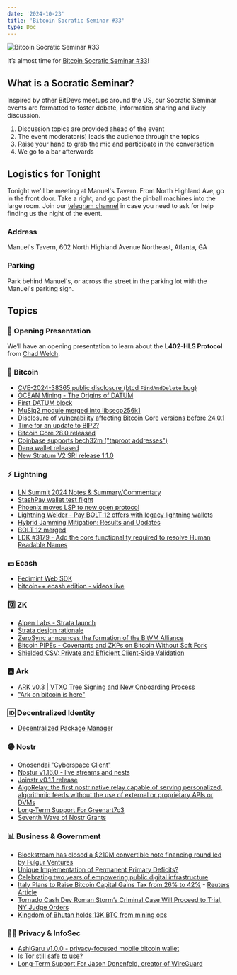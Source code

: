 ```yaml
---
date: '2024-10-23'
title: 'Bitcoin Socratic Seminar #33'
type: Doc
---
```


![Bitcoin Socratic Seminar #33](/bitcoin-socratic-seminar-33.jpg)

It’s almost time for <a href="https://www.meetup.com/atlantabitdevs/events/302065904/">Bitcoin Socratic Seminar #33</a>!

## What is a Socratic Seminar?

Inspired by other BitDevs meetups around the US, our Socratic Seminar events are formatted to foster debate, information sharing and lively discussion.

1. Discussion topics are provided ahead of the event
2. The event moderator(s) leads the audience through the topics
3. Raise your hand to grab the mic and participate in the conversation
4. We go to a bar afterwards

## Logistics for Tonight

Tonight we'll be meeting at Manuel's Tavern. From North Highland Ave, go in the front door. Take a right, and go past the pinball machines into the large room. Join our <a href="https://atlantabitdevs.org/telegram/" target="_blank">telegram channel</a> in case you need to ask for help finding us the night of the event.

### Address

Manuel's Tavern, 602 North Highland Avenue Northeast, Atlanta, GA

### Parking

Park behind Manuel's, or across the street in the parking lot with the Manuel's parking sign.

## Topics

### 🤙 Opening Presentation

We’ll have an opening presentation to learn about the **L402-HLS Protocol** from [Chad Welch](https://x.com/chdwlch).

### 🧡 Bitcoin

- [CVE-2024-38365 public disclosure (btcd `FindAndDelete` bug)](https://delvingbitcoin.org/t/cve-2024-38365-public-disclosure-btcd-findanddelete-bug/1184)
- [OCEAN Mining - The Origins of DATUM](https://ocean.xyz/docs/datum)
- [First DATUM block](https://x.com/leo_haf/status/1840741712206926201?s=19)
- [MuSig2 module merged into libsecp256k1](https://x.com/n1ckler/status/1843311745860849940)
- [Disclosure of vulnerability affecting Bitcoin Core versions before 24.0.1](https://mailing-list.bitcoindevs.xyz/bitcoindev/WhFGS_EOQtdGWTKD1oqSujp1GW-v_ZUJemlNePPGaGBgzpmu6ThpqLwJpUVei85OiMu_xxjEzt_SeOWY7547C72BVISLENOd_qrdCwPajgk=@protonmail.com/)
- [Time for an update to BIP2?](https://mailing-list.bitcoindevs.xyz/bitcoindev/82a37738-a17b-4a8c-9651-9e241118a363@murch.one/)
- [Bitcoin Core 28.0 released](https://github.com/bitcoin/bitcoin/blob/5de225f5c145368f70cb5f870933bcf9df6b92c8/doc/release-notes.md)
- [Coinbase supports bech32m ("taproot addresses")](https://x.com/CoinbaseAssets/status/1843712761391399318)
- [Dana wallet released](https://github.com/cygnet3/danawallet)
- [New Stratum V2 SRI release 1.1.0](https://xcancel.com/StratumV2/status/1846577802197311512)

### ⚡️ Lightning

- [LN Summit 2024 Notes & Summary/Commentary](https://delvingbitcoin.org/t/ln-summit-2024-notes-summary-commentary/1198)
- [StashPay wallet test flight](https://blog.onionmill.com/p/welcome-to-the-stashpay-testflight)
- [Phoenix moves LSP to new open protocol](https://x.com/PhoenixWallet/status/1844377194489053555)
- [Lightning Welder - Pay BOLT 12 offers with legacy lightning wallets](https://github.com/alexlwn123/Lightning-Welder)
- [Hybrid Jamming Mitigation: Results and Updates](https://delvingbitcoin.org/t/hybrid-jamming-mitigation-results-and-updates/1147/1)
- [BOLT 12 merged](https://x.com/niftynei/status/1838568847701360861)
- [LDK #3179 - Add the core functionality required to resolve Human Readable Names](https://github.com/lightningdevkit/rust-lightning/pull/3179)

### 💵 Ecash

- [Fedimint Web SDK](https://web.fedimint.org/)
- [bitcoin++ ecash edition - videos live](https://www.youtube.com/@btcplusplus/streams)

### 0️⃣ ZK

- [Alpen Labs - Strata launch](https://x.com/Strata_BTC/status/1841140951315857437)
- [Strata design rationale](https://docs.stratabtc.org/technical/design-rationale/)
- [ZeroSync announces the formation of the BitVM Alliance](https://x.com/ZeroSync_/status/1848731786748301524)
- [Bitcoin PIPEs - Covenants and ZKPs on Bitcoin Without Soft Fork](https://www.allocin.it/uploads/placeholder-bitcoin.pdf)
- [Shielded CSV: Private and Efficient Client-Side Validation](https://mailing-list.bitcoindevs.xyz/bitcoindev/b0afc5f2-4dcc-469d-b952-03eeac6e7d1b@gmail.com/#r)

### 🅰️ Ark

- [ARK v0.3 | VTXO Tree Signing and New Onboarding Process](https://arkdev.info/blog/ark-release-v0.3/)
- ["Ark on bitcoin is here"](https://blog.second.tech/ark-on-bitcoin-is-here/)

### 🆔 Decentralized Identity

- [Decentralized Package Manager](https://drpm.tools/)

### 🟣 Nostr

- [Onosendai "Cyberspace Client"](https://njump.me/nevent1qqstpd05488mg8cpdgs6w0pezsdmlx6xyx79dr9yaaw2h870qdcwv4sppemhxue69uhkummn9ekx7mp0qgsw3mfhnrr0l6ll5zzsrtpeufckv2lazc8k3ru5c3wkjtv8vlwngksrqsqqqqqpn9j4v5)
- [Nostur v1.16.0 - live streams and nests](https://njump.me/nevent1qqs2lp33runu4lakajj6v05wqflnf543ckufrkv5vat7f4pz8l0ulnqpzdmhxue69uhhwmm59e6hg7r09ehkuef0qgsfhc97plq8j4yzxv33v98yu8hunu5tpkeesqg7lmk0qhl9wrja6vcrqsqqqqqpaddeqa)
- [Joinstr v0.1.1 release](https://njump.me/nevent1qqsqqqz3szluv9pzv29hqhjruxqvjcawrxnj0wfmpr7akhm2y9qtegqpzemhxue69uhhyetvv9ujumn0wd68ytnzv9hxgq3qv6qjdzkwgaydgxjvlnq7vsqxlwf4h0p4j7pt8ktprajd28r82tvskgh05w)
- [AlgoRelay: the first nostr native relay capable of serving personalized, algorithmic feeds without the use of external or proprietary APIs or DVMs](https://njump.me/nevent1qqsz5gdtpk3t07wjtu935u3syzpk6qgvsh6aaw6qghskw9arehj75lgpz9mhxue69uhkummnw3ezuamfdejj7q3qutx00neqgqln72j22kej3ux7803c2k986henvvha4thuwfkper4sxpqqqqqqz4sywtg)
- [Long-Term Support For Greenart7c3](https://opensats.org/blog/greenart7c3-receives-lts-grant)
- [Seventh Wave of Nostr Grants](https://opensats.org/blog/7th-wave-of-nostr-grants)

### 📊 Business & Government

- [Blockstream has closed a $210M convertible note financing round led by Fulgur Ventures](https://primal.net/e/note13fz3zghacjpja222prsuhgyyzuealpf8e8wftgh5hj8a7r2dy56sj8dsl0)
- [Unique Implementation of Permanent Primary Deficits?](https://www.minneapolisfed.org/research/working-papers/unique-implementation-of-permanent-primary-deficits)
- [Celebrating two years of empowering public digital infrastructure](https://www.sovereigntechfund.de/news/celebrating-two-years-of-empowering-public-digital-infrastructure)
- [Italy Plans to Raise Bitcoin Capital Gains Tax from 26% to 42%](https://archive.ph/4Iqgb) - [Reuters Article](https://www.reuters.com/markets/europe/italy-stiffens-terms-digital-services-tax-2025-budget-2024-10-16/#:~:text=Italy%20will%20also%20raise%20a,from%2026%25%2C%20Leo%20added)
- [Tornado Cash Dev Roman Storm’s Criminal Case Will Proceed to Trial, NY Judge Orders](https://www.coindesk.com/policy/2024/09/26/tornado-cash-dev-roman-storms-criminal-case-will-proceed-to-trial-ny-judge-orders/)
- [Kingdom of Bhutan holds 13K BTC from mining ops](https://xcancel.com/ArkhamIntel/status/1835712533854118072)

### 🕵️‍♂️ Privacy & InfoSec

- [AshiGaru v1.0.0 - privacy-focused mobile bitcoin wallet](https://ashigaru.rs/news/release-wallet-v1-0-0/)
- [Is Tor still safe to use?](https://blog.torproject.org/tor-is-still-safe/)
- [Long-Term Support For Jason Donenfeld, creator of WireGuard](https://opensats.org/blog/jason-donenfeld-lts-grant)


